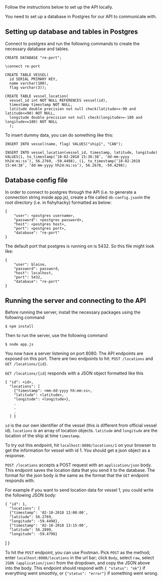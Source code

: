 Follow the instructions below to set up the API locally.

You need to set up a database in Postgres for our API to communicate with.

## Setting up database and tables in Postgres

Connect to postgres and run the following commands to create the necessary database and tables.

    CREATE DATABASE "re-port";

    \connect re-port

    CREATE TABLE VESSEL(
      id SERIAL PRIMARY KEY,
      name varchar(100),
      flag varchar(3));

    CREATE TABLE vessel_location(
      vessel_id int NOT NULL REFERENCES vessel(id),
      timestamp timestamp NOT NULL,
      latitude double precision not null check(latitude>=-90 and latitude<=90) NOT NULL,
      longitude double precision not null check(longitude>=-180 and longitude<=180) NOT NULL
      );

To insert dummy data, you can do something like this:

    INSERT INTO vessel(name, flag) VALUES("ship1", "CAN");

    INSERT INTO vessel_location(vessel_id, timestamp, latitude, longitude)
    VALUES(1, to_timestamp(‘10-02-2018 15:36:38’, ‘dd-mm-yyyy hh24:mi:ss’), 56.2769, -59.4498), (1, to_timestamp(‘10-02-2018 15:44:38’, ‘dd-mm-yyyy hh24:mi:ss’), 56.2678, -59.4298);

## Database config file
In order to connect to postgres through the API (i.e. to generate a connection string inside app.js), create a file called `db-config.json`in the root directory (i.e. in fishyhacky) formatted as below:

    {
        "user": <postgres username>,
        "password": <postgres password>,
        "host": <postgres host>,
        "port": <postgres port>,
        "database": "re-port"
    }

The default port that postgres is running on is 5432. So this file might look like:

    {
        "user": blaise,
        "password": password,
        "host": localhost,
        "port": 5432,
        "database": "re-port"
    }

## Running the server and connecting to the API

Before running the server, install the necessary packages using the following command

    $ npm install

Then to run the server, use the following command

    $ node app.js

You now have a server listening on port 8080. The API endpoints are exposed on this port. There are two endpoints to hit: `POST /locations` and `GET /locations/{id}`.

`GET /locations/{id}` responds with a JSON object formatted like this

    { "id": <id>,
      "locations": [
        {"timestamp": <mm-dd-yyyy hh:mm:ss>,
        "latitude": <latitude>,
        "longitude": <longitude>},
        .
        .
        .
      ] }

`id` is the our own identifier of the vessel (this is different from official vessel id).
`locations` is an array of location objects.
`latitude` and `longitude` are the location of the ship at time `timestamp`.

To try out this endpoint, hit `localhost:8080/locations/1` on your browser to get the information for vessel with id 1. You should get a json object as a response.

`POST /locations` accepts a POST request with an `application/json` body. This endpoint saves the location data that you send it to the database. The format for the json body is the same as the format that the `GET` endpoint responds with.

For example if you want to send location data for vessel 1, you could write the following JSON body:

    { "id": 1,
      "locations": [
      {"timestamp": '02-10-2018 13:00:00',
      "latitude": 56.2769,
      "longitude": -59.4498},
      {"timestamp": '02-10-2018 13:15:00',
      "latitude": 56.2899,
      "longitude": -59.4798}
  ] }

To hit the `POST` endpoint, you can use Postman. Pick `POST` as the method; enter `localhost:8080/locations` in the url bar; click `Body`, select `raw`, select `JSON (application/json)` from the dropdown, and copy the JSON above into the body. This endpoint should respond with `{ "status": "ok"}` if everything went smoothly, or `{"status": "error"}` if something went wrong.
